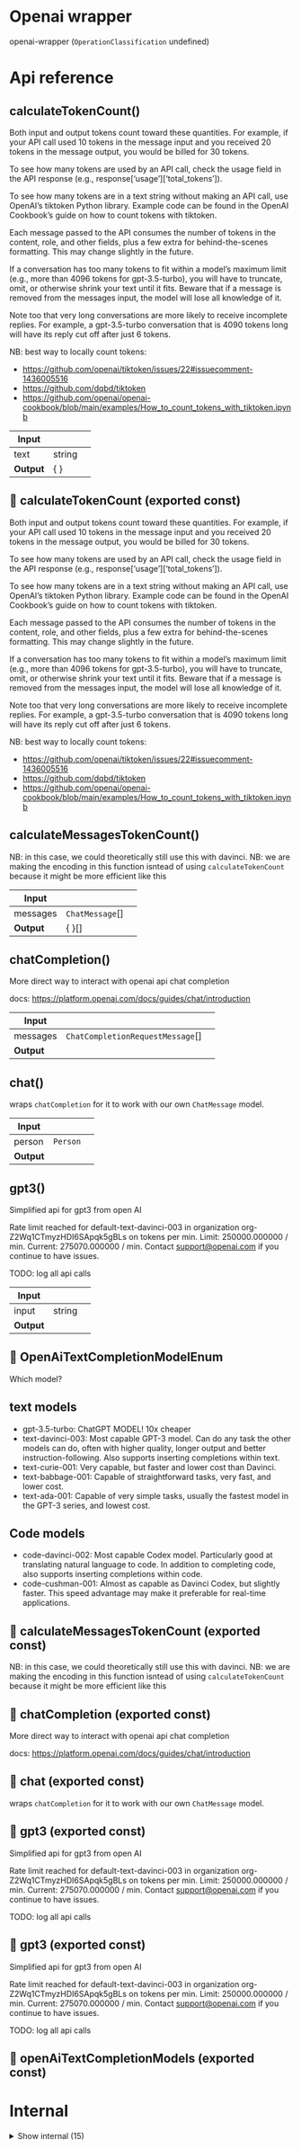 # Openai wrapper

openai-wrapper (`OperationClassification` undefined)



# Api reference

## calculateTokenCount()

Both input and output tokens count toward these quantities. For example, if your API call used 10 tokens in the message input and you received 20 tokens in the message output, you would be billed for 30 tokens.

To see how many tokens are used by an API call, check the usage field in the API response (e.g., response[‘usage’][‘total_tokens’]).

To see how many tokens are in a text string without making an API call, use OpenAI’s tiktoken Python library. Example code can be found in the OpenAI Cookbook’s guide on how to count tokens with tiktoken.

Each message passed to the API consumes the number of tokens in the content, role, and other fields, plus a few extra for behind-the-scenes formatting. This may change slightly in the future.

If a conversation has too many tokens to fit within a model’s maximum limit (e.g., more than 4096 tokens for gpt-3.5-turbo), you will have to truncate, omit, or otherwise shrink your text until it fits. Beware that if a message is removed from the messages input, the model will lose all knowledge of it.

Note too that very long conversations are more likely to receive incomplete replies. For example, a gpt-3.5-turbo conversation that is 4090 tokens long will have its reply cut off after just 6 tokens.


NB: best way to locally count tokens:

- https://github.com/openai/tiktoken/issues/22#issuecomment-1436005516
- https://github.com/dqbd/tiktoken
- https://github.com/openai/openai-cookbook/blob/main/examples/How_to_count_tokens_with_tiktoken.ipynb


| Input      |    |    |
| ---------- | -- | -- |
| text | string |  |,| isDavinci (optional) | boolean |  |
| **Output** | {  }   |    |



## 📄 calculateTokenCount (exported const)

Both input and output tokens count toward these quantities. For example, if your API call used 10 tokens in the message input and you received 20 tokens in the message output, you would be billed for 30 tokens.

To see how many tokens are used by an API call, check the usage field in the API response (e.g., response[‘usage’][‘total_tokens’]).

To see how many tokens are in a text string without making an API call, use OpenAI’s tiktoken Python library. Example code can be found in the OpenAI Cookbook’s guide on how to count tokens with tiktoken.

Each message passed to the API consumes the number of tokens in the content, role, and other fields, plus a few extra for behind-the-scenes formatting. This may change slightly in the future.

If a conversation has too many tokens to fit within a model’s maximum limit (e.g., more than 4096 tokens for gpt-3.5-turbo), you will have to truncate, omit, or otherwise shrink your text until it fits. Beware that if a message is removed from the messages input, the model will lose all knowledge of it.

Note too that very long conversations are more likely to receive incomplete replies. For example, a gpt-3.5-turbo conversation that is 4090 tokens long will have its reply cut off after just 6 tokens.


NB: best way to locally count tokens:

- https://github.com/openai/tiktoken/issues/22#issuecomment-1436005516
- https://github.com/dqbd/tiktoken
- https://github.com/openai/openai-cookbook/blob/main/examples/How_to_count_tokens_with_tiktoken.ipynb


## calculateMessagesTokenCount()

NB: in this case, we could theoretically still use this with davinci.
NB: we are making the encoding in this function isntead of using `calculateTokenCount` because it might be more efficient like this


| Input      |    |    |
| ---------- | -- | -- |
| messages | `ChatMessage`[] |  |,| isDavinci (optional) | boolean |  |
| **Output** | {  }[]   |    |



## chatCompletion()

More direct way to interact with openai api chat completion

docs: https://platform.openai.com/docs/guides/chat/introduction


| Input      |    |    |
| ---------- | -- | -- |
| messages | `ChatCompletionRequestMessage`[] |  |,| config (optional) | `ChatCompletionConfig` |  |
| **Output** |    |    |



## chat()

wraps `chatCompletion` for it to work with our own `ChatMessage` model.


| Input      |    |    |
| ---------- | -- | -- |
| person | `Person` |  |,| truncatedMessages | `ChatMessage`[] |  |,| config (optional) | { inputTokensCalculated?: number, <br />isInstant?: boolean, <br />model?: `OpenAiChatCompletionModelEnum`, <br />openaiConfig?: { temperature?: number, <br />top_p?: number, <br />n?: number, <br />stream?: boolean, <br />stop?: `CreateChatCompletionRequestStop`, <br />max_tokens?: number, <br />presence_penalty?: number, <br />frequency_penalty?: number, <br />logit_bias?: {  }, <br />user?: string, <br /> }, <br />systemMessage?: string, <br /> } |  |
| **Output** |    |    |



## gpt3()

Simplified api for gpt3 from open AI

Rate limit reached for default-text-davinci-003 in organization org-Z2Wq1CTmyzHDI6SApqk5gBLs on tokens per min. Limit: 250000.000000 / min. Current: 275070.000000 / min. Contact support@openai.com if you continue to have issues.

TODO: log all api calls


| Input      |    |    |
| ---------- | -- | -- |
| input | string |  |,| config (optional) | { model?: `OpenAiTextCompletionModelEnum`, <br />isInstant?: boolean, <br /> } |  |
| **Output** |    |    |



## 🔹 OpenAiTextCompletionModelEnum

Which model?


## text models

- gpt-3.5-turbo: ChatGPT MODEL! 10x cheaper
- text-davinci-003: Most capable GPT-3 model. Can do any task the other models can do, often with higher quality, longer output and better instruction-following. Also supports inserting completions within text.
- text-curie-001: Very capable, but faster and lower cost than Davinci.
- text-babbage-001: Capable of straightforward tasks, very fast, and lower cost.
- text-ada-001: Capable of very simple tasks, usually the fastest model in the GPT-3 series, and lowest cost.


## Code models

- code-davinci-002: Most capable Codex model. Particularly good at translating natural language to code. In addition to completing code, also supports inserting completions within code.
- code-cushman-001: Almost as capable as Davinci Codex, but slightly faster. This speed advantage may make it preferable for real-time applications.








## 📄 calculateMessagesTokenCount (exported const)

NB: in this case, we could theoretically still use this with davinci.
NB: we are making the encoding in this function isntead of using `calculateTokenCount` because it might be more efficient like this


## 📄 chatCompletion (exported const)

More direct way to interact with openai api chat completion

docs: https://platform.openai.com/docs/guides/chat/introduction


## 📄 chat (exported const)

wraps `chatCompletion` for it to work with our own `ChatMessage` model.


## 📄 gpt3 (exported const)

Simplified api for gpt3 from open AI

Rate limit reached for default-text-davinci-003 in organization org-Z2Wq1CTmyzHDI6SApqk5gBLs on tokens per min. Limit: 250000.000000 / min. Current: 275070.000000 / min. Contact support@openai.com if you continue to have issues.

TODO: log all api calls


## 📄 gpt3 (exported const)

Simplified api for gpt3 from open AI

Rate limit reached for default-text-davinci-003 in organization org-Z2Wq1CTmyzHDI6SApqk5gBLs on tokens per min. Limit: 250000.000000 / min. Current: 275070.000000 / min. Contact support@openai.com if you continue to have issues.

TODO: log all api calls


## 📄 openAiTextCompletionModels (exported const)

# Internal

<details><summary>Show internal (15)</summary>
    
  # calculateOpenaiMessagesTokenCountSum()




| Input      |    |    |
| ---------- | -- | -- |
| messages | `ChatCompletionRequestMessage`[] |  |,| isDavinci (optional) | boolean |  |
| **Output** | {  }   |    |



## calculateOpenaiMessagesTokenCount()

| Input      |    |    |
| ---------- | -- | -- |
| messages | `ChatCompletionRequestMessage`[] |  |
| **Output** | {  }[]   |    |



## getOpenaiInstance()

| Input      |    |    |
| ---------- | -- | -- |
| personaId (optional) | string |  |
| **Output** |    |    |



## messagesToTokenableText()

| Input      |    |    |
| ---------- | -- | -- |
| messages | `ChatCompletionRequestMessage`[] |  |
| **Output** | `String`   |    |



## whisper()

Use whisper api...


| Input      |    |    |
| ---------- | -- | -- |
| personaId (optional) | string |  |
| **Output** |    |    |



## 🔹 ChatCompletionConfig

Properties: 

 | Name | Type | Description |
|---|---|---|
| inputTokensCalculated (optional) | number |  |
| isInstant (optional) | boolean |  |
| model (optional) | string |  |
| openaiConfig (optional) | object |  |



## 🔹 OpenAiChatCompletionModelEnum

Which model?

- gpt-3.5-turbo: ChatGPT MODEL! 10x cheaper

Ensure it works the same and requires us to provide the chat-history (or not?). If not, history is only needed to determine whether or not we're going to answer in the first place. And also for extra chains of course, in some cases.








## 📄 calculateOpenaiMessagesTokenCountSum (exported const)

## 📄 calculateOpenaiMessagesTokenCount (exported const)

## 📄 getOpenaiInstance (exported const)

## 📄 messagesToTokenableText (exported const)

## 📄 openAiChatModelsReadonly (exported const)

## 📄 openAiChatModels (exported const)

## 📄 openAiTextCompletionModelsReadonly (exported const)

## 📄 whisper (exported const)

Use whisper api...
  </details>

